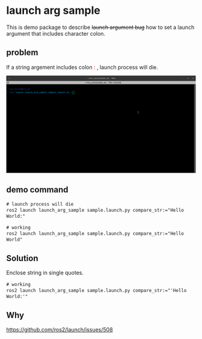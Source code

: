 # launch arg sample
This is demo package to describe ~~launch argument bug~~ how to set a launch argument that includes character colon.

## problem
If a string argement includes colon <span style="color: red; ">:</span> , launch process will die. 

![demo](./demo.gif)

## demo command

```shell
# launch process will die
ros2 launch launch_arg_sample sample.launch.py compare_str:="Hello World:"
```

```shell
# working
ros2 launch launch_arg_sample sample.launch.py compare_str:="Hello World"
```

## Solution
Enclose string in single quotes.

```shell
# working
ros2 launch launch_arg_sample sample.launch.py compare_str:="'Hello World:'"
```

## Why
https://github.com/ros2/launch/issues/508

